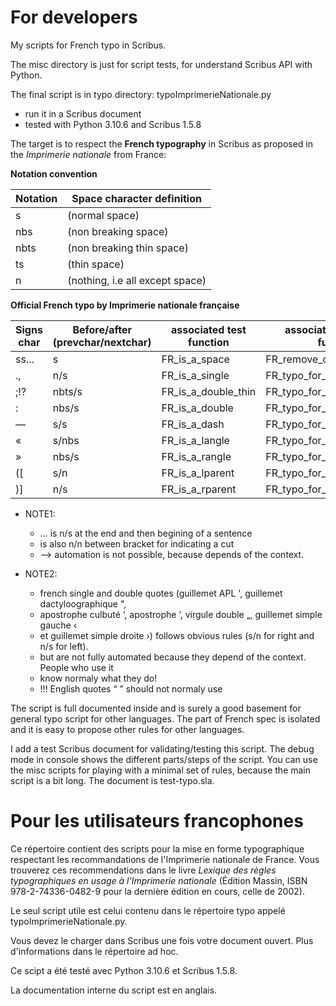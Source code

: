 # For developers
 
 My scripts for French typo in Scribus.
 
 The misc directory is just for script tests, for understand Scribus API with Python.
 
 The final script is in typo directory: typoImprimerieNationale.py
 
 * run it in a Scribus document
 * tested with Python 3.10.6 and Scribus 1.5.8
 
 The target is to respect the **French typography** in Scribus as proposed in the *Imprimerie nationale* from France:
 
 __Notation convention__
 
| Notation | Space character definition |
|----------| ------------------|
|   s   | (normal space)|
|   nbs | (non breaking space)|
|   nbts| (non breaking thin space)|
|   ts  | (thin space)|
|   n   | (nothing, i.e all except space)|
 
 
 __Official French typo by Imprimerie nationale française__

 |Signs char|Before/after (prevchar/nextchar) | associated test function|  associated correction function|
 | -----|-------------------|-------------------------|--------------------------------|
 |ss... |  s                |FR_is_a_space            | FR_remove_duplicated_spaces    |
 |.,    |  n/s              |FR_is_a_single           | FR_typo_for_single             |
 |;!?   |  nbts/s           |FR_is_a_double_thin      | FR_typo_for_double_thin        |
 |:     |  nbs/s            |FR_is_a_double           | FR_typo_for_double             |
 |—     |  s/s              |FR_is_a_dash             | FR_typo_for_dash               |
 |«     |  s/nbs            |FR_is_a_langle           | FR_typo_for_rangle             |
 |»     |  nbs/s            |FR_is_a_rangle           | FR_typo_for_langle             |
 |([    |  s/n              |FR_is_a_lparent          | FR_typo_for_oparent            |
 |)]    |  n/s              |FR_is_a_rparent          | FR_typo_for_cparent            |

* NOTE1: 
   - … is n/s at the end and then begining of a sentence
   - is also n/n between bracket for indicating a cut
   -  --> automation is not possible, because depends of the context.

* NOTE2: 
   - french single and double quotes (guillemet APL ', guillemet dactyloographique ",
   - apostrophe culbuté ‘, apostrophe ’, virgule double „, guillemet simple gauche ‹
   - et guillemet simple droite ›) follows obvious rules (s/n for right and n/s for left).
   - but are not fully automated because they depend of the context. People who use it
   - know normaly what they do!
   -  !!! English quotes “ ” should not normaly use
 
 The script is full documented inside and is surely a good basement for general typo script for other languages. The part of French spec is isolated and it is easy to propose other rules for other languages.
 
 I add a test Scribus document for validating/testing this script. The debug mode in console shows the different parts/steps of the script. You can use the misc scripts for playing with a minimal set of rules, because the main script is a bit long. The document is test-typo.sla.

# Pour les utilisateurs francophones

Ce répertoire contient des scripts pour la mise en forme typographique respectant les recommandations de l'Imprimerie nationale de France. Vous trouverez ces recommendations dans le livre *Lexique des règles typographiques en usage à l'Imprimerie nationale* (Édition Massin, ISBN 978-2-74336-0482-9 pour la dernière édition en cours, celle de 2002). 

Le seul script utile est celui contenu dans le répertoire typo appelé typoImprimerieNationale.py.

Vous devez le charger dans Scribus une fois votre document ouvert. Plus d'informations dans le répertoire ad hoc.

Ce scipt a été testé avec Python 3.10.6 et Scribus 1.5.8.

La documentation interne du script est en anglais.
